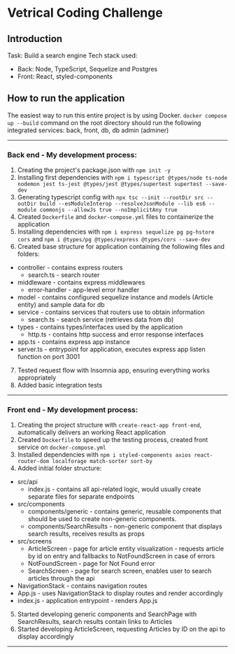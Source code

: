 # Vetrical Coding Challenge

## Introduction

Task: Build a search engine
Tech stack used:
  * Back: Node, TypeScript, Sequelize and Postgres
  * Front: React, styled-components


## How to run the application
The easiest way to run this entire project is by using Docker.
`docker compose up --build` command on the root directory should run the following integrated services: back, front, db, db admin (adminer)

---

### Back end - My development process:
1. Creating the project's package.json with `npm init -y`
2. Installing first dependencies with `npm i typescript @types/node ts-node nodemon jest ts-jest @types/jest @types/supertest supertest --save-dev`
3. Generating typescript config with `npx tsc --init --rootDir src --outDir build --esModuleInterop --resolveJsonModule --lib es6 --module commonjs --allowJs true --noImplicitAny true`
4. Created `Dockerfile` and `docker-compose.yml` files to containerize the application
5. Installing dependencies with `npm i express sequelize pg pg-hstore cors` and `npm i @types/pg @types/express @types/cors --save-dev`
6. Created base structure for application containing the following files and folders:
  * controller - contains express routers 
    * search.ts - search router
  * middleware - contains express middlewares
    * error-handler - app-level error handler
  * model - contains configured sequelize instance and models (Article entity) and sample data for db
  * service - contains services that routers use to obtain information
    * search.ts - search service (retrieves data from db)
  * types - contains types/interfaces used by the application
    * http.ts - contains http success and error response interfaces
  * app.ts - contains express app instance
  * server.ts - entrypoint for application, executes express app listen function on port 3001
7. Tested request flow with Insomnia app, ensuring everything works appropriately
8. Added basic integration tests

---
### Front end - My development process:
1. Creating the project structure with `create-react-app front-end`, automatically delivers an working React application
2. Created `Dockerfile` to speed up the testing process, created front service on `docker-compose.yml`
3. Installed dependencies with `npm i styled-components axios react-router-dom localforage match-sorter sort-by`
4. Added initial folder structure:
* src/api
  * index.js - contains all api-related logic, would usually create separate files for separate endpoints
* src/components
  * components/generic - contains generic, reusable components that should be used to create non-generic components.
  * components/SearchResults - non-generic component that displays search results, receives results as props
* src/screens
  * ArticleScreen - page for article entity visualization - requests article by id on entry and fallbacks to NotFoundScreen in case of errors
  * NotFoundScreen - page for Not Found error
  * SearchScreen - page for search screen, enables user to search articles through the api
* NavigationStack - contains navigation routes
* App.js - uses NavigationStack to display routes and render accordingly
* index.js - application entrypoint - renders App.js
5. Started developing generic components and SearchPage with SearchResults, search results contain links to Articles
6. Started developing ArticleScreen, requesting Articles by ID on the api to display accordingly
 

---